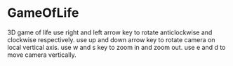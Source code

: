 # GameOfLife
3D game of life
use right and left arrow key to rotate anticlockwise and clockwise respectively.
use up and down arrow key to rotate camera on local vertical axis.
use w and s key to zoom in and zoom out.
use e and d to move camera vertically.
